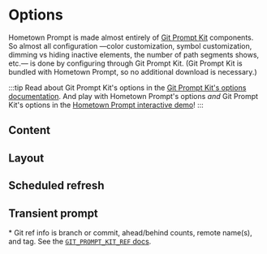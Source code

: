 # Options

<!-- DUPE demo.md, options.md -->

Hometown Prompt is made almost entirely of [Git Prompt Kit](https://git-prompt-kit.olets.dev) components. So almost all configuration —color customization, symbol customization, dimming vs hiding inactive elements, the number of path segments shows, etc.— is done by configuring through Git Prompt Kit. (Git Prompt Kit is bundled with Hometown Prompt, so no additional download is necessary.)

:::tip
Read about Git Prompt Kit's options in the [Git Prompt Kit's options documentation](https://git-prompt-kit.olets.dev/options.html). And play with Hometown Prompt's options _and_ Git Prompt Kit's options in the [Hometown Prompt interactive demo](/demo.md)!
:::

## Content

<OptionsComponent group="Hometown Prompt content"/>

## Layout

<OptionsComponent group="Hometown Prompt layout"/>

## Scheduled refresh

<OptionsComponent group="Hometown Prompt scheduled refresh"/>

## Transient prompt

<OptionsComponent group="Hometown Prompt transient prompt"/>

\* Git ref info is branch or commit, ahead/behind counts, remote name(s), and tag. See the [`GIT_PROMPT_KIT_REF` docs](https://git-prompt-kit.olets.dev/components.html).
